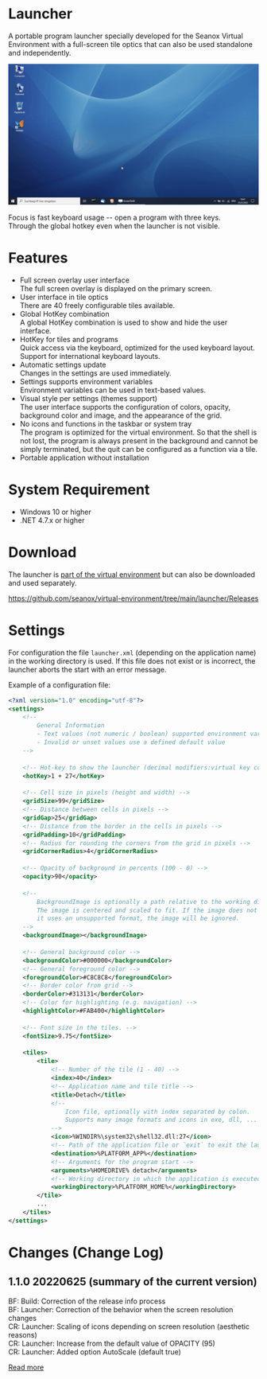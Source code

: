 # Launcher
A portable program launcher specially developed for the Seanox Virtual
Environment with a full-screen tile optics that can also be used standalone and
independently.

<img src="Extras/animation.gif"/>

Focus is fast keyboard usage -- open a program with three keys.  
Through the global hotkey even when the launcher is not visible.


# Features
- Full screen overlay user interface  
  The full screen overlay is displayed on the primary screen.
- User interface in tile optics  
  There are 40 freely configurable tiles available.
- Global HotKey combination  
  A global HotKey combination is used to show and hide the user interface.
- HotKey for tiles and programs  
  Quick access via the keyboard, optimized for the used keyboard layout.  
  Support for international keyboard layouts.
- Automatic settings update  
  Changes in the settings are used immediately.
- Settings supports environment variables  
  Environment variables can be used in text-based values.
- Visual style per settings (themes support)  
  The user interface supports the configuration of colors, opacity, background
  color and image, and the appearance of the grid.
- No icons and functions in the taskbar or system tray  
  The program is optimized for the virtual environment. So that the shell is
  not lost, the program is always present in the background and cannot be
  simply terminated, but the quit can be configured as a function via a tile.  
- Portable application without installation


# System Requirement
- Windows 10 or higher
- .NET 4.7.x or higher


# Download
The launcher is [part of the virtual environment](https://github.com/seanox/virtual-environment/tree/main/platform/Program%20Portables/Launcher)
but can also be downloaded and used separately.

https://github.com/seanox/virtual-environment/tree/main/launcher/Releases


# Settings
For configuration the file `launcher.xml` (depending on the application name)
in the working directory is used. If this file does not exist or is incorrect,
the launcher aborts the start with an error message.

Example of a configuration file:

```xml
<?xml version="1.0" encoding="utf-8"?>
<settings>
    <!--
        General Information
        - Text values (not numeric / boolean) supported environment variables
        - Invalid or unset values use a defined default value
    -->

    <!-- Hot-key to show the launcher (decimal modifiers:virtual key code) -->
    <hotKey>1 + 27</hotKey>

    <!-- Cell size in pixels (height and width) -->
    <gridSize>99</gridSize>
    <!-- Distance between cells in pixels -->
    <gridGap>25</gridGap>
    <!-- Distance from the border in the cells in pixels -->
    <gridPadding>10</gridPadding>
    <!-- Radius for rounding the corners from the grid in pixels -->
    <gridCornerRadius>4</gridCornerRadius>

    <!-- Opacity of background in percents (100 - 0) -->
    <opacity>90</opacity>

    <!--
        BackgroundImage is optionally a path relative to the working directory.
        The image is centered and scaled to fit. If the image does not exist or
        it uses an unsupported format, the image will be ignored.
    -->
    <backgroundImage></backgroundImage>

    <!-- General background color -->
    <backgroundColor>#000000</backgroundColor>
    <!-- General foreground color -->
    <foregroundColor>#C8C8C8</foregroundColor>
    <!-- Border color from grid -->
    <borderColor>#313131</borderColor>
    <!-- Color for highlighting (e.g. navigation) -->
    <highlightColor>#FAB400</highlightColor>

    <!-- Font size in the tiles. -->
    <fontSize>9.75</fontSize>

    <tiles>
        <tile>
            <!-- Number of the tile (1 - 40) -->
            <index>40</index>
            <!-- Application name and tile title -->
            <title>Detach</title>
            <!--
                Icon file, optionally with index separated by colon.
                Supports many image formats and icons in exe, dll, ... files.
            -->
            <icon>%WINDIR%\system32\shell32.dll:27</icon>
            <!-- Path of the application file or `exit` to exit the launcher -->
            <destination>%PLATFORM_APP%</destination>
            <!-- Arguments for the program start -->
            <arguments>%HOMEDRIVE% detach</arguments>
            <!-- Working directory in which the application is executed -->
            <workingDirectory>%PLATFORM_HOME%</workingDirectory>
        </tile>
        ...
    </tiles>
</settings>
```


# Changes (Change Log)
## 1.1.0 20220625 (summary of the current version)  
BF: Build: Correction of the release info process  
BF: Launcher: Correction of the behavior when the screen resolution changes  
CR: Launcher: Scaling of icons depending on screen resolution (aesthetic reasons)  
CR: Launcher: Increase from the default value of OPACITY (95)  
CR: Launcher: Added option AutoScale (default true)  

[Read more](https://raw.githubusercontent.com/seanox/virtual-environment/master/launcher/CHANGES)
